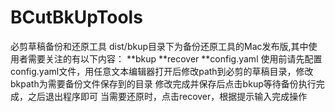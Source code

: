 # BCutBkUpTools
 必剪草稿备份和还原工具
 dist/bkup目录下为备份还原工具的Mac发布版,其中使用者需要关注的有以下内容：
 **bkup
 **recover
 **config.yaml
 使用前请先配置config.yaml文件，用任意文本编辑器打开后修改path到必剪的草稿目录，修改bkpath为需要备份文件保存到的目录
 修改完成并保存后点击bkup等待备份执行完成，之后退出程序即可
 当需要还原时，点击recover，根据提示输入完成操作
